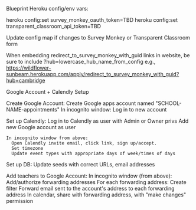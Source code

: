 Blueprint Heroku config/env vars:

  heroku config:set survey_monkey_oauth_token=TBD
  heroku config:set transparent_classroom_api_token=TBD

Update config map if changes to Survey Monkey or Transparent Classroom form

When embedding redirect_to_survey_monkey_with_guid links in website,
  be sure to include ?hub=lowercase_hub_name_from_config
  e.g.,
  https://wildflower-sunbeam.herokuapp.com/apply/redirect_to_survey_monkey_with_guid?hub=cambridge

Google Account + Calendly Setup

  Create Google Account:
    Create Google apps account named "SCHOOL-NAME-appointments"
    In incognito window:
      Log in to new account

  Set up Calendly:
    Log in to Calendly as user with Admin or Owner privs
    Add new Google account as user

    In incognito window from above:
      Open Calendly invite email, click link, sign up/accept.
      Set timezone
      Update event types with appropriate days of week/times of days

  Set up DB:
    Update seeds with correct URLs, email addresses

  Add teachers to Google Account:
    In incognito window (from above):
      Add/authorize forwarding addresses
      For each forwarding address:
        Create filter
          Forward email sent to the account's address to each forwarding address
      In calendar, share with forwarding address, with "make changes" permission
